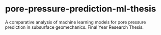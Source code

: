 # pore-pressure-prediction-ml-thesis
A comparative analysis of machine learning models for pore pressure prediction in subsurface geomechanics. Final Year Research Thesis.
